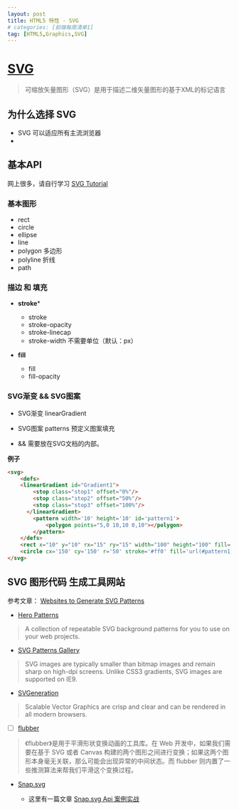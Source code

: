 ```yaml
---
layout: post
title: HTML5 特性 - SVG
# categories: [前端每周清单1]
tag: [HTML5,Graphics,SVG]
---
```


# [SVG](https://developer.mozilla.org/en-US/docs/Web/SVG)

> 可缩放矢量图形（SVG）是用于描述二维矢量图形的基于XML的标记语言

## 为什么选择 SVG

- SVG 可以适应所有主流浏览器
- 

## 基本API

网上很多，请自行学习 [SVG Tutorial](https://developer.mozilla.org/en-US/docs/Web/SVG/Tutorial)

### 基本图形
- rect
- circle
- ellipse
- line
- polygon  多边形
- polyline 折线
- path

### 描边 和 填充

* **stroke***
    - stroke
    - stroke-opacity
    - stroke-linecap
    - stroke-width 不需要单位（默认：px）

* **fill**

    - fill 
    - fill-opacity

### SVG渐变 && SVG图案 

- SVG渐变 linearGradient
- SVG图案 patterns 预定义图案填充

- <linearGradient> && <pattern>需要放在SVG文档的<defs>内部。


**例子**

```html
<svg>
    <defs>
    <linearGradient id="Gradient1">
        <stop class="stop1" offset="0%"/>
        <stop class="stop2" offset="50%"/>
        <stop class="stop3" offset="100%"/>
      </linearGradient>
        <pattern width='10' height='10' id='pattern1'> 
            <polygon points="5,0 10,10 0,10"></polygon>
        </pattern>
    </defs>
    <rect x="10" y="10" rx="15" ry="15" width="100" height="100" fill='url(#Gradient1)' />
    <circle cx='150' cy='150' r='50' stroke='#ff0' fill='url(#pattern1)' />
</svg>
```



## SVG 图形代码 生成工具网站

参考文章： [Websites to Generate SVG Patterns](https://css-tricks.com/websites-generate-svg-patterns)

- [Hero Patterns](http://www.heropatterns.com/)
> A collection of repeatable SVG background patterns for you to use on your web projects.
- [SVG Patterns Gallery](https://philiprogers.com/svgpatterns/)
> SVG images are typically smaller than bitmap images and remain sharp on high-dpi screens. Unlike CSS3 gradients, SVG images are supported on IE9.

- [SVGeneration](http://www.svgeneration.com/)
> Scalable Vector Graphics are crisp and clear and can be rendered in all modern browsers.

- [ ] [flubber](https://github.com/veltman/flubber)
> 《flubber》是用于平滑形状变换动画的工具库。在 Web 开发中，如果我们需要在基于 SVG 或者 Canvas 构建的两个图形之间进行变换；如果这两个图形本身毫无关联，那么可能会出现异常的中间状态。而 flubber 则内置了一些推测算法来帮我们平滑这个变换过程。

- [Snap.svg](http://snapsvg.io/)

    - 这里有一篇文章 [Snap.svg Api 案例实战](https://me-momo.github.io/kasmine.blog/2017/06/29/Snap.svg.html)
    
<!-- [ ] [TODO:](https://aotu.io/notes/2017/01/22/snapsvg/index.html) -->